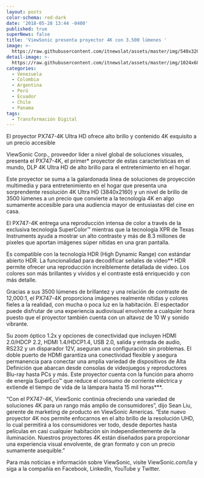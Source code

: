```yaml
---
layout: posts
color-schema: red-dark
date: '2018-05-28 13:44 -0400'
published: true
superNews: false
title: 'ViewSonic presenta proyector 4K con 3.500 lúmenes '
image: >-
  https://raw.githubusercontent.com/itnewslat/assets/master/img/540x320/Viewsonic-Proyector-p.jpg
detail-image: >-
  https://raw.githubusercontent.com/itnewslat/assets/master/img/1024x680/Viewsonic-Proyector-g.jpg
categories:
  - Venezuela
  - Colombia
  - Argentina
  - Perú
  - Ecuador
  - Chile
  - Panama
tags:
  - Transformación Digital
---
```

El proyector PX747-4K Ultra HD ofrece alto brillo y contenido 4K exquisito a un precio accesible

ViewSonic Corp., proveedor líder a nivel global de soluciones visuales, presenta el PX747-4K, el primer* proyector de estas características en el mundo, DLP 4K Ultra HD de alto brillo para el entretenimiento en el hogar. 

Este proyector se suma a la galardonada línea de soluciones de proyección multimedia y para entretenimiento en el hogar que presenta una sorprendente resolución 4K Ultra HD (3840x2160) y un nivel de brillo de 3500 lúmenes a un precio que convierte a la tecnología 4K en algo sumamente accesible para una audiencia mayor de entusiastas del cine en casa. 

El PX747-4K entrega una reproducción intensa de color a través de la exclusiva tecnología SuperColor™ mientras que la tecnología XPR de Texas Instruments ayuda a mostrar un alto contraste y más de 8.3 millones de pixeles que aportan imágenes súper nítidas en una gran pantalla.

Es compatible con la tecnología HDR (High Dynamic Range) con estándar abierto HDR. La funcionalidad para decodificar señales de video** HDR permite ofrecer una reproducción increíblemente detallada de video. Los colores son más brillantes y vívidos y el contraste está enriquecido y con más detalle. 

Gracias a sus 3500 lúmenes de brillantez y una relación de contraste de 12,000:1, el PX747-4K proporciona imágenes realmente nítidas y colores fieles a la realidad, con mucha o poca luz en la habitación. El espectador puede disfrutar de una experiencia audiovisual envolvente a cualquier hora puesto que el proyector también cuenta con un altavoz de 10 W y sonido vibrante.

Su zoom óptico 1.2x y opciones de conectividad que incluyen HDMI 2.0/HDCP 2.2, HDMI 1.4/HDCP1.4, USB 2.0, salida y entrada de audio, RS232 y un disparador 12V, aseguran una configuración sin problemas. El doble puerto de HDMI garantiza una conectividad flexible y asegura permanencia para conectar una amplia variedad de dispositivos de Alta Definición que abarcan desde consolas de videojuegos y reproductores Blu-ray hasta PCs y más.  Este proyector cuenta con la función para ahorro de energía SuperEco™ que reduce el consumo de corriente eléctrica y extiende el tiempo de vida de la lámpara hasta 15 mil horas***.

“Con el PX747-4K, ViewSonic continúa ofreciendo una variedad de soluciones 4K para un rango más amplio de consumidores”, dijo Sean Liu, gerente de marketing de producto en ViewSonic Americas. “Este nuevo proyector 4K nos permite enfocarnos en el alto brillo de la resolución UHD, lo cual permitirá a los consumidores ver todo, desde deportes hasta películas en casi cualquier habitación sin independientemente de la iluminación. Nuestros proyectores 4K están diseñados para proporcionar una experiencia visual envolvente, de gran formato y con un precio sumamente asequible.” 

Para más noticias e información sobre ViewSonic, visite ViewSonic.com/la y siga a la compañía en  Facebook, LinkedIn, YouTube y Twitter.
